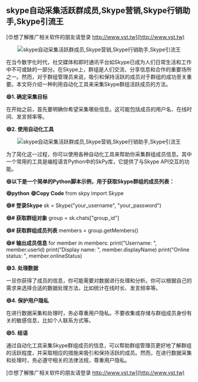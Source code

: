 ## **skype自动采集活跃群成员,Skype营销,Skype行销助手,Skype引流王**

[😍想了解推广相关软件的朋友请登录 http://www.vst.tw](http://www.vst.tw)

 <center><img src="https://vst.tw/MP4/tuiguang/png/5.png" alt="skype自动采集活跃群成员,Skype营销,Skype行销助手,Skype引流王"></center>

在当今数字化时代，社交媒体和即时通讯平台如Skype已成为人们日常生活和工作中不可或缺的一部分。在Skype上，群组是人们交流、分享信息和合作的重要场所之一。然而，对于群组管理员来说，吸引和保持活跃的成员对于群组的成功至关重要。本文将介绍一种利用自动化工具来采集Skype群组活跃成员的方法。

**😄1. 确定采集目标**

在开始之前，首先要明确你希望采集哪些信息。这可能包括成员的用户名、在线时间、发言频率等。

**😄2. 使用自动化工具**

 <center><img src="https://vst.tw/MP4/tuiguang/png/0.png" alt="skype自动采集活跃群成员,Skype营销,Skype行销助手,Skype引流王"></center>

为了简化这一过程，你可以使用各种自动化工具来帮助你采集群组成员信息。其中一个常用的工具是编程语言Python中的SkPy库，它提供了与Skype API交互的功能。

**😄以下是一个简单的Python脚本示例，用于获取Skype群组的成员列表：**

**😄python**
**😄Copy Code**
from skpy import Skype

**😄# 登录Skype**
sk = Skype("your_username", "your_password")

**😄# 获取群组对象**
group = sk.chats["group_id"]

**😄# 获取群组成员列表**
members = group.getMembers()

**😄# 输出成员信息**
for member in members:
    print("Username: ", member.userId)
    print("Display name: ", member.displayName)
    print("Online status: ", member.onlineStatus)


**😄3. 处理数据**

一旦你获得了成员的信息，你可能需要对数据进行处理和分析。你可以根据自己的需求来选择合适的数据处理方法，比如统计在线时长、发言频率等。

**😄4. 保护用户隐私**

在进行数据采集和处理时，务必尊重用户隐私。不要收集或存储与群组成员身份有关的敏感信息，比如个人联系方式等。

**😄5. 结语**

通过自动化工具采集Skype群组成员的信息，可以帮助群组管理员更好地了解群组的活跃程度，并采取相应的措施来吸引和保持活跃的成员。然而，在进行数据采集和处理时，务必遵守相关的法律法规，尊重用户隐私。

[😍想了解推广相关软件的朋友请登录 http://www.vst.tw](http://www.vst.tw)




